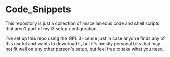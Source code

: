 # Code_Snippets
This repository is just a collection of miscellaneous code and shell scripts that aren't part of my i3 setup configuration.

I've set up this repo using the GPL 3 licence just in case anyone finds any of this useful and wants to download it, but it's mostly personal bits that may not fit well on any other person's setup, but feel free to take what you need.
